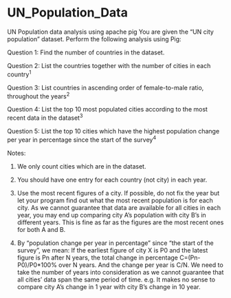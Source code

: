 # UN_Population_Data
UN Population data analysis using apache pig
You are given the “UN city population” dataset. Perform the following analysis
using Pig:

Question 1: Find the number of countries in the dataset.

Question 2: List the countries together with the number of cities in each country<sup>1</sup>

Question 3: List countries in ascending order of female-to-male ratio, throughout
the years<sup>2</sup>

Question 4: List the top 10 most populated cities according to the most recent data
in the dataset<sup>3</sup>

Question 5: List the top 10 cities which have the highest population change per
year in percentage since the start of the survey<sup>4</sup>



Notes:

1. We only count cities which are in the dataset.

2. You should have one entry for each country (not city) in each year.

3. Use the most recent figures of a city. If possible, do not fix the year but let your program find out what the most
recent population is for each city. As we cannot guarantee that data are available for all cities in each year, you may
end up comparing city A’s population with city B’s in different years. This is fine as far as the figures are the most
recent ones for both A and B.

4. By “population change per year in percentage” since “the start of the survey”, we mean: If the earliest figure of city
X is P0 and the latest figure is Pn after N years, the total change in percentage C=(Pn-P0)/P0*100% over N years. And
the change per year is C/N. We need to take the number of years into consideration as we cannot guarantee that all
cities’ data span the same period of time. e.g. It makes no sense to compare city A’s change in 1 year with city B’s
change in 10 year.
